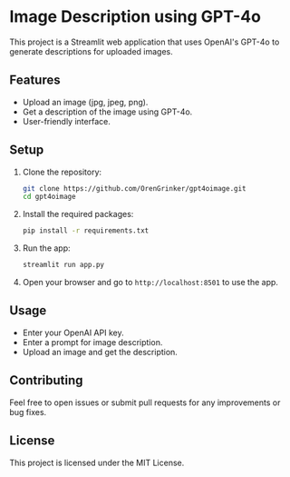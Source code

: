 # Image Description using GPT-4o

This project is a Streamlit web application that uses OpenAI's GPT-4o to generate descriptions for uploaded images.

## Features

- Upload an image (jpg, jpeg, png).
- Get a description of the image using GPT-4o.
- User-friendly interface.

## Setup

1. Clone the repository:
    ```bash
    git clone https://github.com/OrenGrinker/gpt4oimage.git
    cd gpt4oimage
    ```

2. Install the required packages:
    ```bash
    pip install -r requirements.txt
    ```

3. Run the app:
    ```bash
    streamlit run app.py
    ```

4. Open your browser and go to `http://localhost:8501` to use the app.

## Usage

- Enter your OpenAI API key.
- Enter a prompt for image description.
- Upload an image and get the description.

## Contributing

Feel free to open issues or submit pull requests for any improvements or bug fixes.

## License

This project is licensed under the MIT License.
